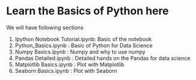 # Learn the Basics of Python here

We will have following sections

1. Ipython Notebook Tutorial.ipynb: Basic of the notebook
2. Python_Basics.ipynb  : Basic of Python for Data Science
3. Numpy Basics.ipynb : Numpy and why to use numpy
4. Pandas Detailed.ipynb : Detailed hands on the Pandas for data science
5. Matplotlib Basics.ipynb : Plot with Matplotlib
6. Seaborn Basics.ipynb : Plot with Seaborn
